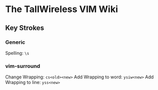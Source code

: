 # The TallWireless VIM Wiki

## Key Strokes

### Generic
Spelling: `\s`

### vim-surround

Change Wrapping: `cs<old><new>`
Add Wrapping to word: `ysiw<new>`
Add Wrapping to line: `yss<new>`
